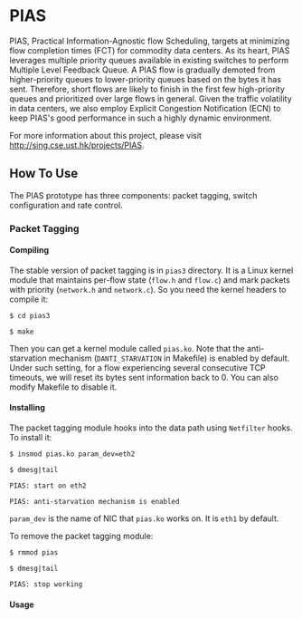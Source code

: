 # PIAS

PIAS, Practical Information-Agnostic flow Scheduling, targets at minimizing flow completion times (FCT) for commodity data centers. As its heart, PIAS leverages multiple priority queues available in existing switches to perform Multiple Level Feedback Queue. A PIAS flow is gradually demoted from higher-priority queues to lower-priority queues based on the bytes it has sent. Therefore, short flows are likely to finish in the first few high-priority queues and prioritized over large flows in general. Given the traffic volatility in data centers, we also employ Explicit Congestion Notification (ECN) to keep PIAS's good performance in such a highly dynamic environment. 

For more information about this project, please visit <http://sing.cse.ust.hk/projects/PIAS>.

## How To Use

The PIAS prototype has three components: packet tagging, switch configuration and rate control.

### Packet Tagging

#### Compiling
The stable version of packet tagging is in `pias3` directory. It is a Linux kernel module that maintains per-flow state (`flow.h` and `flow.c`) and mark packets with priority (`network.h` and `network.c`). So you need the kernel headers to compile it:  

<pre><code>$ cd pias3<br/>
$ make</code></pre>

Then you can get a kernel module called `pias.ko`. Note that the anti-starvation mechanism (`DANTI_STARVATION` in Makefile) is enabled by default. Under such setting, for a flow experiencing several consecutive TCP timeouts, we will reset its bytes sent information back to 0. You can also modify Makefile to disable it. 

#### Installing 
The packet tagging module hooks into the data path using `Netfilter` hooks. To install it:
<pre><code>$ insmod pias.ko param_dev=eth2<br/>
$ dmesg|tail<br/>
PIAS: start on eth2<br/>
PIAS: anti-starvation mechanism is enabled
</code></pre>

`param_dev` is the name of NIC that `pias.ko` works on. It is `eth1` by default.

To remove the packet tagging module:
<pre><code>$ rmmod pias<br/>
$ dmesg|tail<br/>
PIAS: stop working
</code></pre>

#### Usage
